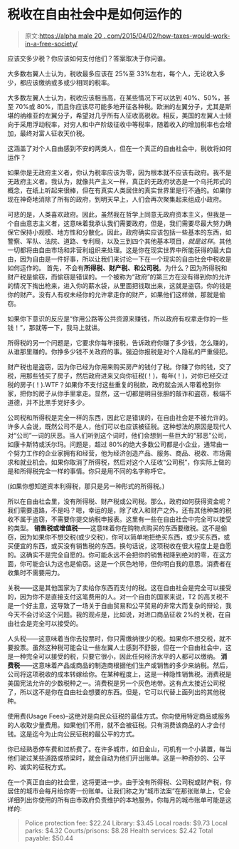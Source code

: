 # 税收在自由社会中是如何运作的

> 原文:[https://alpha male 20 . com/2015/04/02/how-taxes-would-work-in-a-free-society/](https://alphamale20.com/2015/04/02/how-taxes-would-work-in-a-free-society/)

应该交多少税？你应该如何支付他们？答案取决于你问谁。

大多数右翼人士认为，税收最多应该在 25%至 33%左右，每个人，无论收入多少，都应该缴纳或多或少相同的税率。

大多数左翼人士认为，税收应该相当高，在某些情况下可以达到 40%、50%，甚至 70%或 80%，而且你应该尽可能多地开征各种税。欧洲的左翼分子，尤其是斯堪的纳维亚的左翼分子，希望对几乎所有人征收高税收。相反，美国的左翼人士倾向于采用浮动税率，对穷人和中产阶级征收中等税率，随着收入的增加税率也会增加，最终对富人征收天价税。

这涵盖了对个人自由感到不安的两类人，但在一个真正的自由社会中，税收将如何运作？

如果你是无政府主义者，你认为税率应该为零，因为根本就不应该有政府。我不是无政府主义者。我认为，就像共产主义一样，真正的无政府状态是一个乌托邦式的概念，在纸上听起来很棒，但在有真实人类居住的真实世界里是行不通的。如果你现在神奇地消除了所有的政府，到明天早上，人们会再次聚集起来组成小政府。

可悲的是，人类喜欢政府。因此，虽然我在哲学上同意无政府资本主义，但我是一个自由意志主义者，这意味着我承认我们需要政府，但是，我们需要尽最大努力确保它保持小规模、地方性和分散化。因此，政府确实应该包括一些基本的东西，如警察、军队、法院、道路、专利局，以及三到四个其他基本项目，*就是这样*。其他一切都将由自由市场和非营利组织来处理。这是你在现实世界中所能获得的最大自由，因为自由是一件好事，所以让我们来讨论一下在一个现实的自由社会中税收是如何运作的。 首先，不会有**所得税、**财产税、和**公司税**。为什么？因为所得税和财产税是偷窃，而偷窃是错误的。一个被称为“政府”的第三方在没有得到你的允许的情况下掏出枪来，进入你的薪水袋，从里面把钱取出来，这就是盗窃。你的钱是你的财产。没有人有权未经你的允许拿走你的财产，如果他们这样做，那就是偷窃。

如果你下意识的反应是“你用公路等公共资源来赚钱，所以政府有权拿走你的一些钱！”，那就等一下，我马上就讲。

所得税的另一个问题是，它要求你每年报税，告诉政府你赚了多少钱，怎么赚的，从谁那里赚的。你挣多少钱不关政府的事。强迫你报税是对个人隐私的严重侵犯。

财产税也是盗窃，因为你已经为你用来购买房产的钱付了税。你赚了你的钱，交了税，用那些钱买了房子，然后政府进来又向你征税(！)，每年(！)，对你已经交过税的房子(！).WTF？如果你不支付这些重复的税款，政府就会派人带着枪到你家，把你的房子从你手里拿走。显然，这一切都是明目张胆的敲诈和盗窃，极端不道德，并不比黑手党好多少。

公司税和所得税是完全一样的东西，因此它是错误的，在自由社会是不被允许的。许多人会说，既然公司不是人，他们可以也应该被征税。这种想法的原因是现代人对“公司”一词的厌恶。当人们听到这个词时，他们会想到一些巨大的“邪恶”公司，如康卡斯特或沃尔玛。问题是，超过 80%的绝大多数公司都是小企业，通常由一个努力工作的企业家拥有和经营，他为经济创造产品、服务、商品、税收、市场需求和就业机会。如果你取消了所得税，然后对这个人征收“公司税”，你实际上做的是和所得税完全一样的事情。你只是用不同的名字称呼它。

(如果你想知道资本利得税，那只是另一种形式的所得税。)

所以在自由社会里，没有所得税、财产税或公司税。那么，政府如何获得资金呢？我们需要道路，不是吗？嗯，幸运的是，除了收入和财产之外，还有其他种类的税收不属于盗窃，不需要你提交纳税申报表。这里有一些在自由社会中完全可以接受的类型。 **销售税或增值税**——这意味着你在购物点购买的东西要缴税。这不是偷窃，因为如果你不想交税(或少交税)，你可以简单地拒绝买东西，或少买东西，或买便宜的东西，或买没有销售税的东西。换句话说，这项税收在很大程度上是自愿的。这确实不是完全自愿的。你可能永远不会把你的销售税降到绝对的零，在这方面，你可能会认为这也是偷窃。这是一个灰色地带，但你明白我的意思。消费者在收集时不需要用力。

关税——这是其他国家为了卖给你东西而支付的税。这在自由社会是完全可以接受的，因为你不是直接支付这笔费用的人。对一个自由的国家来说，T2 的高关税不是一个好主意，这导致了一场关于自由贸易和公平贸易的非常大而复杂的辩论，我今天不会讨论这个问题。我的观点是，比如说，对进口商品征收 2%的关税，在自由社会是完全可以接受的。

人头税——这意味着当你去投票时，你只需缴纳很少的税。如果你不想交税，就不要投票。虽然这种税可能会让一些左翼人士感到不舒服，但在一个自由社会中，这是一种完全可以接受的税，只要它很小，因此任何经济水平的人都可以缴纳。 **消费税**——这意味着产品或商品的制造商根据他们生产或销售的多少来纳税。然后，公司将这项税收的成本转嫁给你。在某种程度上，这是一种隐性销售税。消费税是美国宪法允许的少数税种之一。消费税是另一个灰色地带。这有点太接近公司税了，所以这不是你在自由社会想要的东西。但是，它可以代替上面列出的其他税种。

使用费(Usage Fees)–这绝对是向民众征税的最佳方式。你向使用特定商品或服务的人收取少量费用。如果他们不用，就不会被征税。只有消费该商品的人才会付钱。这是迄今为止向公民征税的最公平的方式。

你已经熟悉停车费和过桥费了。在许多城市，如旧金山，司机有一个小装置，每当他们驶过某些道路或桥梁时，就会自动为他们开出账单。这是一种奇妙的、公平的、诚实的征税方式。

在一个真正自由的社会里，这将更进一步。由于没有所得税、公司税或财产税，你居住的城市会每月给你寄一份账单。让我们称之为“城市法案”在那张账单上，它会详细列出你使用的所有由市政府负责维护的本地服务。你每月的城市账单可能是这样的:

> Police protection fee: $22.24 Library: $3.45
> Local roads: $9.73
> Local parks: $4.32
> Courts/prisons: $8.28
> Health services: $2.42
> Total payable: $50.44